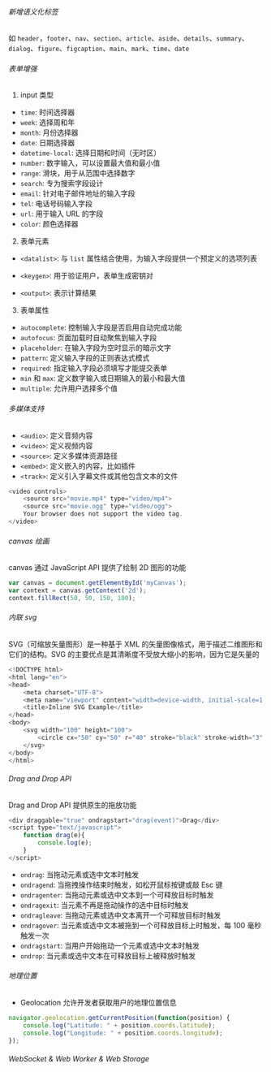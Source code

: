 ###### 新增语义化标签

如 `header`，`footer`、`nav`、`section`、`article`、`aside`、`details`、`summary`、`dialog`、`figure`、`figcaption`、`main`、`mark`、`time`、`date`

###### 表单增强

1. input 类型

- `time`: 时间选择器
- `week`: 选择周和年
- `month`: 月份选择器
- `date`: 日期选择器
- `datetime-local`: 选择日期和时间（无时区）
- `number`: 数字输入，可以设置最大值和最小值
- `range`: 滑块，用于从范围中选择数字
- `search`: 专为搜索字段设计
- `email`: 针对电子邮件地址的输入字段
- `tel`: 电话号码输入字段
- `url`: 用于输入 URL 的字段
- `color`: 颜色选择器

2. 表单元素

- `<datalist>`: 与 `list` 属性结合使用，为输入字段提供一个预定义的选项列表
* `<keygen>`: 用于验证用户，表单生成密钥对
- `<output>`: 表示计算结果

3. 表单属性

- `autocomplete`: 控制输入字段是否启用自动完成功能
- `autofocus`: 页面加载时自动聚焦到输入字段
- `placeholder`: 在输入字段为空时显示的暗示文字
- `pattern`: 定义输入字段的正则表达式模式
- `required`: 指定输入字段必须填写才能提交表单
- `min` 和 `max`: 定义数字输入或日期输入的最小和最大值
- `multiple`: 允许用户选择多个值

###### 多媒体支持

- `<audio>`: 定义音频内容
- `<video>`: 定义视频内容
- `<source>`: 定义多媒体资源路径
- `<embed>`: 定义嵌入的内容，比如插件
- `<track>`: 定义引入字幕文件或其他包含文本的文件

```JavaScript
<video controls>
    <source src="movie.mp4" type="video/mp4">
    <source src="movie.ogg" type="video/ogg">
    Your browser does not support the video tag.
</video>
```

###### canvas 绘画

canvas 通过 JavaScript API 提供了绘制 2D 图形的功能

```JavaScript
var canvas = document.getElementById('myCanvas');
var context = canvas.getContext('2d');
context.fillRect(50, 50, 150, 100);
```

###### 内联 svg

SVG（可缩放矢量图形）是一种基于 XML 的矢量图像格式，用于描述二维图形和它们的结构。SVG 的主要优点是其清晰度不受放大缩小的影响，因为它是矢量的

```JavaScript
<!DOCTYPE html>
<html lang="en">
<head>
    <meta charset="UTF-8">
    <meta name="viewport" content="width=device-width, initial-scale=1.0">
    <title>Inline SVG Example</title>
</head>
<body>
    <svg width="100" height="100">
        <circle cx="50" cy="50" r="40" stroke="black" stroke-width="3" fill="red" />
    </svg>
</body>
</html>
```

###### Drag and Drop API

Drag and Drop API 提供原生的拖放功能

```JavaScript
<div draggable="true" ondragstart="drag(event)">Drag</div>
<script type="text/javascript">
    function drag(e){
        console.log(e);
    }
</script>
```

- `ondrag`: 当拖动元素或选中文本时触发
- `ondragend`: 当拖拽操作结束时触发，如松开鼠标按键或敲 Esc 键
- `ondragenter`: 当拖动元素或选中文本到一个可释放目标时触发
- `ondragexit`: 当元素不再是拖动操作的选中目标时触发
- `ondragleave`: 当拖动元素或选中文本离开一个可释放目标时触发
- `ondragover`: 当元素或选中文本被拖到一个可释放目标上时触发，每 100 毫秒触发一次
- `ondragstart`: 当用户开始拖动一个元素或选中文本时触发
- `ondrop`: 当元素或选中文本在可释放目标上被释放时触发

###### 地理位置

- Geolocation 允许开发者获取用户的地理位置信息

```JavaScript
navigator.geolocation.getCurrentPosition(function(position) {
    console.log("Latitude: " + position.coords.latitude);
    console.log("Longitude: " + position.coords.longitude);
});
```

###### WebSocket & Web Worker & Web Storage
